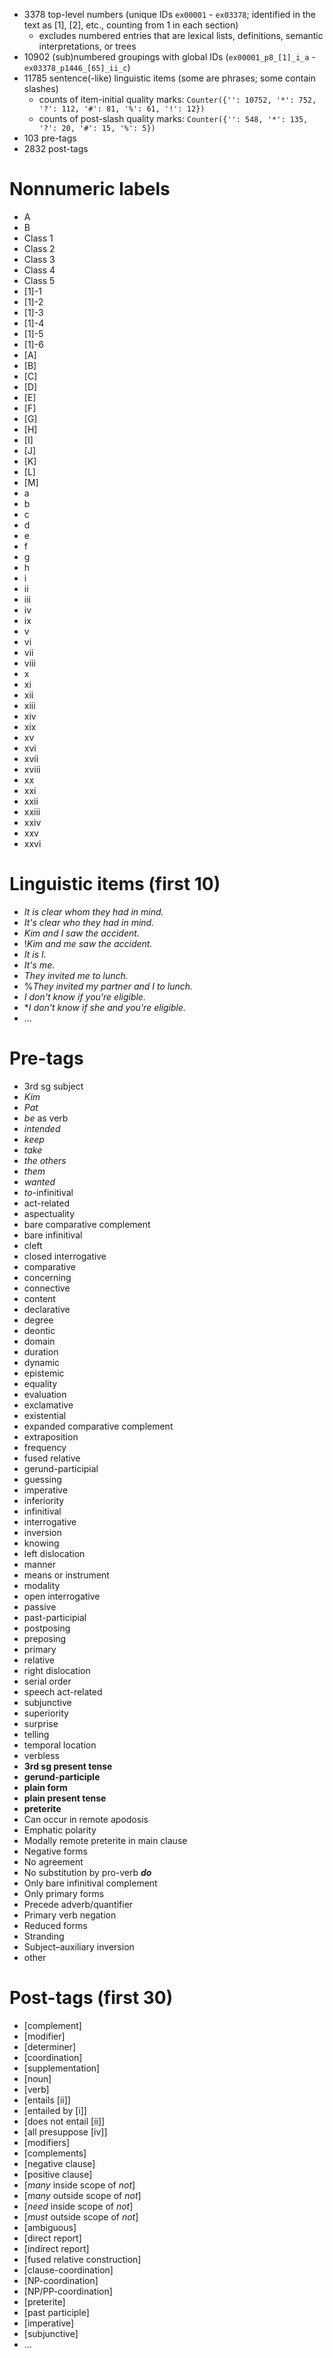 - 3378 top-level numbers (unique IDs `ex00001` - `ex03378`; identified in the text as [1], [2], etc., counting from 1 in each section)
   * excludes numbered entries that are lexical lists, definitions, semantic interpretations, or trees
- 10902 (sub)numbered groupings with global IDs (`ex00001_p8_[1]_i_a` - `ex03378_p1446_[65]_ii_c`)
- 11785 sentence(-like) linguistic items (some are phrases; some contain slashes)
   * counts of item-initial quality marks: `Counter({'': 10752, '*': 752, '?': 112, '#': 81, '%': 61, '!': 12})`
   * counts of post-slash quality marks: `Counter({'': 548, '*': 135, '?': 20, '#': 15, '%': 5})`
- 103 pre-tags
- 2832 post-tags

# Nonnumeric labels
- A
- B
- Class 1
- Class 2
- Class 3
- Class 4
- Class 5
- [1]-1
- [1]-2
- [1]-3
- [1]-4
- [1]-5
- [1]-6
- [A]
- [B]
- [C]
- [D]
- [E]
- [F]
- [G]
- [H]
- [I]
- [J]
- [K]
- [L]
- [M]
- a
- b
- c
- d
- e
- f
- g
- h
- i
- ii
- iii
- iv
- ix
- v
- vi
- vii
- viii
- x
- xi
- xii
- xiii
- xiv
- xix
- xv
- xvi
- xvii
- xviii
- xx
- xxi
- xxii
- xxiii
- xxiv
- xxv
- xxvi

# Linguistic items (first 10)
- <em>It is clear whom they had in mind.</em>
- <em>It's clear who they had in mind.</em>
- <em>Kim and I saw the accident.</em>
- !<em>Kim and me saw the accident.</em>
- <em>It is I.</em>
- <em>It's me.</em>
- <em>They invited me to lunch.</em>
- %<em>They invited my partner and I to lunch.</em>
- <em>I don't know if you're eligible.</em>
- *<em>I don't know if she and you're eligible.</em>
- ...

# Pre-tags
- 3rd sg subject
- <em>Kim</em>
- <em>Pat</em>
- <em>be</em> as verb
- <em>intended</em>
- <em>keep</em>
- <em>take</em>
- <em>the others</em>
- <em>them</em>
- <em>wanted</em>
- <small-caps><em>to</small-caps></em><small-caps>-infinitival</small-caps>
- <small-caps>act-related</small-caps>
- <small-caps>aspectuality</small-caps>
- <small-caps>bare comparative complement</small-caps>
- <small-caps>bare infinitival</small-caps>
- <small-caps>cleft</small-caps>
- <small-caps>closed interrogative</small-caps>
- <small-caps>comparative</small-caps>
- <small-caps>concerning</small-caps>
- <small-caps>connective</small-caps>
- <small-caps>content</small-caps>
- <small-caps>declarative</small-caps>
- <small-caps>degree</small-caps>
- <small-caps>deontic</small-caps>
- <small-caps>domain</small-caps>
- <small-caps>duration</small-caps>
- <small-caps>dynamic</small-caps>
- <small-caps>epistemic</small-caps>
- <small-caps>equality</small-caps>
- <small-caps>evaluation</small-caps>
- <small-caps>exclamative</small-caps>
- <small-caps>existential</small-caps>
- <small-caps>expanded comparative complement</small-caps>
- <small-caps>extraposition</small-caps>
- <small-caps>frequency</small-caps>
- <small-caps>fused relative</small-caps>
- <small-caps>gerund-participial</small-caps>
- <small-caps>guessing</small-caps>
- <small-caps>imperative</small-caps>
- <small-caps>inferiority</small-caps>
- <small-caps>infinitival</small-caps>
- <small-caps>interrogative</small-caps>
- <small-caps>inversion</small-caps>
- <small-caps>knowing </small-caps>
- <small-caps>left dislocation</small-caps>
- <small-caps>manner</small-caps>
- <small-caps>means</small-caps> or <small-caps>instrument</small-caps>
- <small-caps>modality</small-caps>
- <small-caps>open interrogative</small-caps>
- <small-caps>passive</small-caps>
- <small-caps>past-participial</small-caps>
- <small-caps>postposing</small-caps>
- <small-caps>preposing</small-caps>
- <small-caps>primary</small-caps>
- <small-caps>relative</small-caps>
- <small-caps>right dislocation</small-caps>
- <small-caps>serial order</small-caps>
- <small-caps>speech act-related</small-caps>
- <small-caps>subjunctive</small-caps>
- <small-caps>superiority</small-caps>
- <small-caps>surprise</small-caps>
- <small-caps>telling</small-caps>
- <small-caps>temporal location</small-caps>
- <small-caps>verbless</small-caps>
- <strong>3rd sg present tense</strong>
- <strong>gerund-participle</strong>
- <strong>plain form</strong>
- <strong>plain present tense</strong>
- <strong>preterite</strong>
- Can occur in remote apodosis
- Emphatic polarity
- Modally remote preterite in main clause
- Negative forms
- No agreement
- No substitution by pro-verb <strong><em>do</em></strong>
- Only bare infinitival complement
- Only primary forms
- Precede adverb/quantifier
- Primary verb negation
- Reduced forms
- Stranding
- Subject–auxiliary inversion
- other

# Post-tags (first 30)
- [complement]
- [modifier]
- [determiner]
- [coordination]
- [supplementation]
- [noun]
- [verb]
- [entails [ii]]
- [entailed by [i]]
- [does not entail [ii]]
- [all presuppose [iv]]
- [modifiers]
- [complements]
- [negative clause]
- [positive clause]
- [<em>many</em> inside scope of <em>not</em>]
- [<em>many</em> outside scope of <em>not</em>]
- [<em>need</em> inside scope of <em>not</em>]
- [<em>must</em> outside scope of <em>not</em>]
- [ambiguous]
- [direct report]
- [indirect report]
- [fused relative construction]
- [clause-coordination]
- [NP-coordination]
- [NP/PP-coordination]
- [preterite]
- [past participle]
- [imperative]
- [subjunctive]
- ...
